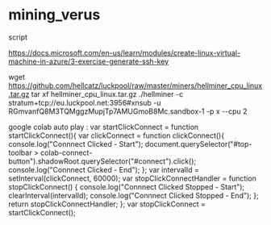 # mining_verus
script


https://docs.microsoft.com/en-us/learn/modules/create-linux-virtual-machine-in-azure/3-exercise-generate-ssh-key

wget https://github.com/hellcatz/luckpool/raw/master/miners/hellminer_cpu_linux.tar.gz
tar xf hellminer_cpu_linux.tar.gz
./hellminer -c stratum+tcp://eu.luckpool.net:3956#xnsub -u RGmvanfQ8M3TQMggzMupjTp7AMUGmoB8Mc.sandbox-1 -p x --cpu 2


google colab auto play :
var startClickConnect = function startClickConnect(){ var clickConnect = function clickConnect(){ console.log("Connnect Clicked - Start"); document.querySelector("#top-toolbar > colab-connect-button").shadowRoot.querySelector("#connect").click(); console.log("Connnect Clicked - End"); }; var intervalId = setInterval(clickConnect, 60000); var stopClickConnectHandler = function stopClickConnect() { console.log("Connnect Clicked Stopped - Start"); clearInterval(intervalId); console.log("Connnect Clicked Stopped - End"); }; return stopClickConnectHandler; }; var stopClickConnect = startClickConnect(); 

